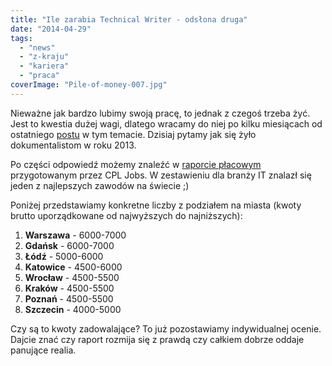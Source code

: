 ```yaml
---
title: "Ile zarabia Technical Writer - odsłona druga"
date: "2014-04-29"
tags:
  - "news"
  - "z-kraju"
  - "kariera"
  - "praca"
coverImage: "Pile-of-money-007.jpg"
---
```


Nieważne jak bardzo lubimy swoją pracę, to jednak z czegoś trzeba żyć. Jest to
kwestia dużej wagi, dlatego wracamy do niej po kilku miesiącach od ostatniego
[postu](http://techwriter.pl/ile-zarabia-technical-writer/ "Ile zarabia technical writer?")
w tym temacie. Dzisiaj pytamy jak się żyło dokumentalistom w roku 2013.

Po części odpowiedź możemy znaleźć w
[raporcie płacowym](https://www.google.pl/url?sa=t&source=web&rct=j&ei=g4lZU92SDKGB4gT7-IGQAQ&url=http://cpljobs.pl/Documents/CPL%2520Jobs%2520-%2520Raport%2520P%25C5%2582acowy%25202014%2520-%2520Podsumowanie%25202013.pdf&cd=1&ved=0CCYQFjAA&usg=AFQjCNEWD09fLWCV4vXW2CNkwmmGC4WdNQ)
przygotowanym przez CPL Jobs. W zestawieniu dla branży IT znalazł się jeden z
najlepszych zawodów na świecie ;)

Poniżej przedstawiamy konkretne liczby z podziałem na miasta (kwoty brutto
uporządkowane od najwyższych do najniższych):

1. **Warszawa** - 6000-7000
2. **Gdańsk** - 6000-7000
3. **Łódź** - 5000-6000
4. **Katowice** - 4500-6000
5. **Wrocław** - 4500-5500
6. **Kraków** - 4500-5500
7. **Poznań** - 4500-5500
8. **Szczecin** - 4000-5000

Czy są to kwoty zadowalające? To już pozostawiamy indywidualnej ocenie. Dajcie
znać czy raport rozmija się z prawdą czy całkiem dobrze oddaje panujące realia.
